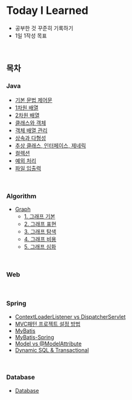 # Today I Learned
-  공부한 것 꾸준히 기록하기
- 1일 1작성 목표

<br>

## 목차


### Java
- [기본 문법 제어문](/Java/기본%20문법%20제어문.md)
- [1차원 배열](/Java/1차원%20배열.md)
- [2차원 배열](/Java/2차원%20배열.md)
- [클래스와 객체](/Java/클래스와%20객체.md)
- [객체 배열 관리](/Java/객체%20배열%20관리.md)
- [상속과 다형성](/Java/상속과%20다형성.md)
- [추상 클래스, 인터페이스, 제네릭](/Java/추상클래스,%20인터페이스,%20제네릭.md)
- [컬렉션](/Java/컬렉션.md)
- [예외 처리](/Java/예외%20처리.md)
- [파일 입출력](/Java/파일%20입출력.md)

<br>

### Algorithm
- [Graph](/Algorithm/Graph.md)
  - [1. 그래프 기본](/Algorithm/Graph.md#1-그래프-기본)
  - [2. 그래프 표현](/Algorithm/Graph.md#2-그래프-표현)
  - [3. 그래프 탐색](/Algorithm/Graph.md#3-그래프-탐색)
  - [4. 그래프 비용](/Algorithm/Graph.md#4-그래프-비용)
  - [5. 그래프 심화](/Algorithm/Graph.md#5-그래프-심화)

<br>

### Web

<br>

### Spring
- [ContextLoaderListener vs DispatcherServlet](Spring/ContextLoaderListener%20vs%20DispatcherServlet.md)
- [MVC패턴 프로젝트 설정 방법](Spring/MVC패턴%20프로젝트%20설정%20방법.md)
- [MyBatis](/Spring/MyBatis.md)
- [MyBatis-Spring](/Spring/MyBatis-Spring.md)
- [Model vs @ModelAttribute](/Spring/Model%20vs%20@ModelAttribute.md)
- [Dynamic SQL & Transactional](/Spring/Dynamic%20SQL%20&%20Transactional)

<br>

### Database
- [Database](Database/Database.md#database)

 

